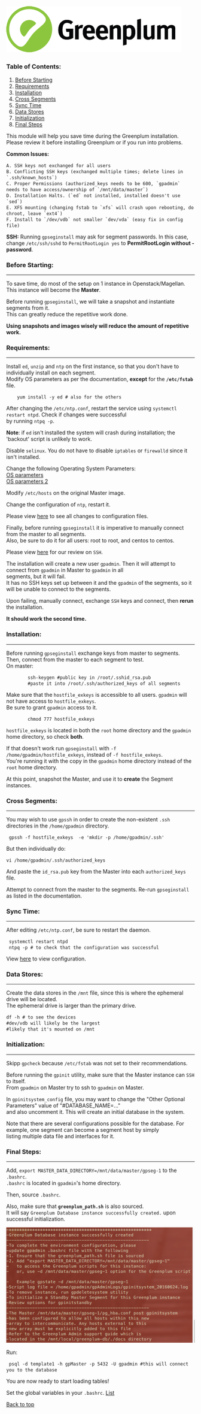 ![Greenplum](https://github.com/syuja/GreenPlumSetup/blob/master/img/greenplum-logo.png)  
---
<a id='top'></a>
### Table of Contents:  
  1. [Before Starting](#bef)    
  2. [Requirements](#req)   
  3. [Installation](#inst)  
  4. [Cross Segments](#cross)  
  5. [Sync Time](#sync)  
  6. [Data Stores](#store)  
  7. [Initialization](#init)  
  8. [Final Steps](#fin)
  
This module will help you save time during the Greenplum installation.   
Please review it before installing Greenplum or if you run into problems.   

**Common Issues:**  

    A. SSH keys not exchanged for all users  
    B. Conflicting SSH keys (exchanged multiple times; delete lines in `.ssh/known_hosts`)  
    C. Proper Permissions (authorized_keys needs to be 600, `gpadmin` needs to have access/ownership of `/mnt/data/master`)  
    D. Installation Halts. (`ed` not installed, installed doesn't use `sed`)    
    E. XFS mounting (changing fstab to `xfs` will crash upon rebooting, do chroot, leave `ext4`)   
    F. Install to `/dev/vdb` not smaller `dev/vda` (easy fix in config file)    

**SSH:** Running `gpseginstall` may ask for segment passwords. In this case,  change `/etc/ssh/sshd` to `PermitRootLogin yes` to **PermitRootLogin without -password**.  

<a id = 'bef'></a>
### Before Starting:   
---  
To save time, do most of the setup on 1 instance in Openstack/Magellan.   
This instance will become the **Master**.  

Before running `gpseginstall`, we will take a snapshot and instantiate segments from it.   
This can greatly reduce the repetitive work done.   

**Using snapshots and images wisely will reduce the amount of repetitive work.**  


<a id = 'req'></a>
### Requirements:  
---  
Install `ed`, `unzip` and `ntp` on the first instance, so that you don't have to individually install on each segment.  
Modify OS parameters as per the documentation, **except** for the **`/etc/fstab`** file.  

        yum install -y ed # also for the others

After changing the `/etc/ntp.conf`, restart the service using `systemctl restart ntpd`. Check if changes were successful  
by running `ntpq -p`.   


**Note**: if `ed` isn't installed the system will crash during installation; the 'backout' script is unlikely to work.    

Disable `selinux`. You do not have to disable `iptables` or `firewalld` since it isn't installed.   

Change the following Operating System Parameters:  
[OS parameters](http://gpdb.docs.pivotal.io/4380/prep_os-system-req.html#topic2)  
[OS parameters 2](http://gpdb.docs.pivotal.io/4380/prep_os-system-params.html#topic3)  

Modify `/etc/hosts` on the original Master image.    

Change the configuration of `ntp`, restart it.  

Please view [here](CONFIG.md) to see all changes to configuration files.  

Finally, before running `gpseginstall` it is imperative to manually connect from the master to all segments.   
Also, be sure to do it for all users:  root to root, and centos to centos.   

Please view [here](https://github.com/syuja/ssh_tut) for our review on `SSH`.  

The installation will create a new user `gpadmin`. Then it will attempt to connect from `gpadmin` in Master to `gpadmin` in all    
segments, but it will fail.   
It has no SSH keys set up between it and the `gpadmin` of  the segments, so it will be unable to connect to the segments.   

Upon failing, manually connect, exchange `SSH` keys and connect, then **rerun** the installation.    


**It should work the second time.**   


<a id = 'inst'></a>
### Installation:   
---   
Before running `gpseginstall` exchange keys from master to segments. Then, connect from the master to each segment to test.  
On master:   

            ssh-keygen #public key in /root/.sshid_rsa.pub  
            #paste it into /root/.ssh/authorized_keys of all segments  


Make sure that the `hostfile_exkeys` is accessible to all users. `gpadmin` will not have access to `hostfile_exkeys`.  
Be sure to grant `gpadmin` access to it.  

            chmod 777 hostfile_exkeys  

`hostfile_exkeys` is located in both the `root` home directory and the `gpadmin` home directory, so check **both**.  


If that doesn't work run `gpseginstall` with `-f /home/gpadmin/hostfile_exkeys`, instead of `-f hostfile_exkeys`.   
You're running it with the copy in the `gpadmin` home directory instead of the `root` home directory.   


At this point, snapshot the Master, and use it to **create** the Segment instances.   


<a id = 'cross'></a>
### Cross Segments:   
---   

You may wish to use `gpssh` in order to create the non-existent `.ssh` directories in the `/home/gpadmin` directory.  

     gpssh -f hostfile_exkeys  -e 'mkdir -p /home/gpadmin/.ssh'  

But then individually do:   

    vi /home/gpadmin/.ssh/authorized_keys  

And paste the `id_rsa.pub` key from the Master into each `authorized_keys` file.    

Attempt to connect from the master to the segments. Re-run `gpseginstall` as listed in the documentation.  

<a id = 'sync'></a>
### Sync Time:    
---    

After editing `/etc/ntp.conf`, be sure to restart the daemon.    

     systemctl restart ntpd  
     ntpq -p # to check that the configuration was successful  


View [here](CONFIGURATION.md) to view configuration.    

<a id = 'store'></a>  
### Data Stores:    
---   

Create the data stores in the `/mnt` file, since this is where the ephemeral drive will be located.  
The ephemeral drive is larger than the primary drive.   

    df -h # to see the devices  
    #dev/vdb will likely be the largest  
    #likely that it's mounted on /mnt  



<a id = 'init'></a>  
### Initialization:    
---    

Skipp `gpcheck` because `/etc/fstab` was not set to their recommendations.  

Before running the `gpinit` utility, make sure that the Master instance can `SSH` to itself.  
From `gpadmin` on Master try to ssh to `gpadmin` on Master.   

In `gpinitsystem_config` file, you may want to change the "Other Optional Parameters" value of "#DATABASE_NAME=..."   
and also uncomment it. This will create an initial database in the system.   

Note that there are several configurations possible for the database. For example, one segment can become a segment host by simply  
listing multiple data file and interfaces for it.    

<a id ='fin'></a>  
### Final Steps:    
---    

Add, `export MASTER_DATA_DIRECTORY=/mnt/data/master/gpseg-1` to the `.bashrc`.   
`.bashrc` is located in `gpadmin`'s home directory.    

Then, source `.bashrc`.   


Also, make sure that **`greenplum_path.sh`** is also sourced.   
It will say `Greenplum Database instance successfully created.` upon successful initialization.   

![init_success](https://github.com/syuja/GreenPlumSetup/blob/master/img/init_success.png)

Run:   

     psql -d template1 -h gpMaster -p 5432 -U gpadmin #this will connect you to the database  


You are now ready to start loading tables!

Set the global variables in your `.bashrc`. 
[List](http://gpdb.docs.pivotal.io/4380/install_guide/env_var_ref.html)   
 



[Back to top](#top)
